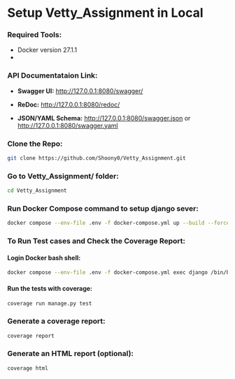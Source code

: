 # Setup Vetty_Assignment in Local

### Required Tools:
- Docker version 27.1.1
- 
### API Documentataion Link:
- **Swagger UI:** http://127.0.0.1:8080/swagger/

- **ReDoc:** http://127.0.0.1:8080/redoc/

- **JSON/YAML Schema:** http://127.0.0.1:8080/swagger.json or http://127.0.0.1:8080/swagger.yaml


### Clone the Repo:
```bash
git clone https://github.com/Shoony0/Vetty_Assignment.git
```

### Go to **Vetty_Assignment/** folder:
```bash
cd Vetty_Assignment
```

### Run Docker Compose command to setup django sever:
```bash
docker compose --env-file .env -f docker-compose.yml up --build --force-recreate --remove-orphans
```

### To Run Test cases and Check the Coverage Report:
#### Login Docker bash shell:
```bash
docker compose --env-file .env -f docker-compose.yml exec django /bin/bash
```
#### Run the tests with coverage:
```bash
coverage run manage.py test
```
### Generate a coverage report:
```bash
coverage report
```
 
### Generate an HTML report (optional):
```bash
coverage html
```
 

